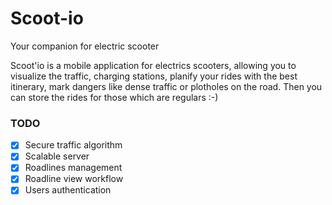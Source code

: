 # Scoot-io

Your companion for electric scooter

Scoot'io is a mobile application for electrics scooters, allowing you to visualize the traffic, charging stations, planify your rides with the best itinerary, mark dangers like dense traffic or plotholes on the road. Then you can store the rides for those which are regulars :-)

### TODO

- [x] Secure traffic algorithm
- [x] Scalable server
- [x] Roadlines management
- [x] Roadline view workflow
- [x] Users authentication
